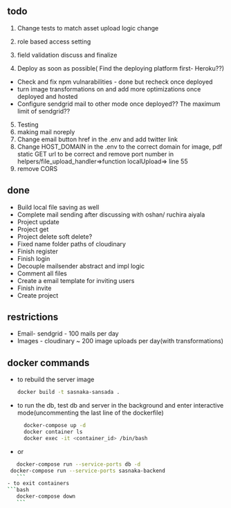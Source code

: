 ## todo
1. Change tests to match asset upload logic change
2. role based access setting
3. field validation discuss and finalize

4. Deploy as soon as possible( Find the deploying platform first- Heroku??)
- Check and fix npm vulnarabilities - done but recheck once deployed
- turn image transformations on and add more optimizations once deployed and hosted
- Configure sendgrid mail to other mode once deployed?? The maximum limit of sendgrid??
5. Testing
5. making mail noreply
6. Change email button href in the .env and add twitter link
7. Change HOST_DOMAIN in the .env to the correct domain for image, pdf static GET url to be correct and
 remove port number in helpers/file_upload_handler=>function localUpload=> line 55
8. remove CORS
## done
- Build local file saving as well
- Complete mail sending after discussing with oshan/ ruchira aiyala
- Project update
- Project get
- Project delete soft delete?
- Fixed name folder paths of cloudinary
- Finish register
- Finish login
- Decouple mailsender abstract and impl logic
- Comment all files
- Create a email template for inviting users
- Finish invite
- Create project

## restrictions
- Email- sendgrid - 100 mails per day
- Images - cloudinary ~ 200 image uploads per day(with transformations)

## docker commands
- to rebuild the server image
	```bash
	docker build -t sasnaka-sansada .
	```
- to run the db, test db and server in the background and enter interactive mode(uncommenting the last line of the dockerfile)
  ```bash
	docker-compose up -d
	docker container ls
	docker exec -it <container_id> /bin/bash
	```
- or
 ```bash
	docker-compose run --service-ports db -d
  docker-compose run --service-ports sasnaka-backend
	```
- to exit containers
```bash
	docker-compose down
	```
